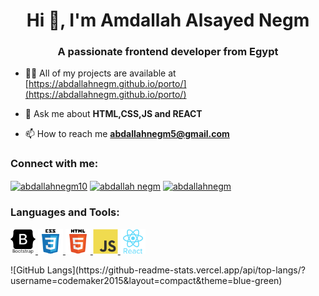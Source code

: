 <h1 align="center">Hi 👋, I'm Amdallah Alsayed Negm</h1>
<h3 align="center">A passionate frontend developer from Egypt</h3>

- 👨‍💻 All of my projects are available at [https://abdallahnegm.github.io/porto/](https://abdallahnegm.github.io/porto/)

- 💬 Ask me about **HTML,CSS,JS and REACT**

- 📫 How to reach me **abdallahnegm5@gmail.com**

<h3 align="left">Connect with me:</h3>
<p align="left">
<a href="https://twitter.com/abdallahnegm10" target="blank"><img align="center" src="https://raw.githubusercontent.com/codemaker2015/github-profile-readme-generator/master/src/images/icons/Social/twitter.svg" alt="abdallahnegm10" height="30" width="40" /></a>
<a href="https://linkedin.com/in/abdallah negm" target="blank"><img align="center" src="https://raw.githubusercontent.com/codemaker2015/github-profile-readme-generator/master/src/images/icons/Social/linked-in-alt.svg" alt="abdallah negm" height="30" width="40" /></a>
<a href="https://fb.com/abdallahnegm" target="blank"><img align="center" src="https://raw.githubusercontent.com/codemaker2015/github-profile-readme-generator/master/src/images/icons/Social/facebook.svg" alt="abdallahnegm" height="30" width="40" /></a>
</p>

<h3 align="left">Languages and Tools:</h3>
<p align="left"> <a href="https://getbootstrap.com" target="_blank" rel="noreferrer"> <img src="https://raw.githubusercontent.com/devicons/devicon/master/icons/bootstrap/bootstrap-plain-wordmark.svg" alt="bootstrap" width="40" height="40"/> </a> <a href="https://www.w3schools.com/css/" target="_blank" rel="noreferrer"> <img src="https://raw.githubusercontent.com/devicons/devicon/master/icons/css3/css3-original-wordmark.svg" alt="css3" width="40" height="40"/> </a> <a href="https://www.w3.org/html/" target="_blank" rel="noreferrer"> <img src="https://raw.githubusercontent.com/devicons/devicon/master/icons/html5/html5-original-wordmark.svg" alt="html5" width="40" height="40"/> </a> <a href="https://developer.mozilla.org/en-US/docs/Web/JavaScript" target="_blank" rel="noreferrer"> <img src="https://raw.githubusercontent.com/devicons/devicon/master/icons/javascript/javascript-original.svg" alt="javascript" width="40" height="40"/> </a> <a href="https://reactjs.org/" target="_blank" rel="noreferrer"> <img src="https://raw.githubusercontent.com/devicons/devicon/master/icons/react/react-original-wordmark.svg" alt="react" width="40" height="40"/> </a> </p>
![GitHub Langs](https://github-readme-stats.vercel.app/api/top-langs/?username=codemaker2015&layout=compact&theme=blue-green)

